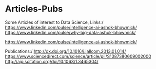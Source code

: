 # Articles-Pubs
Some Articles of interest to Data Science, 
Links:/
https://www.linkedin.com/pulse/intelligence-ai-ashok-bhowmick/
https://www.linkedin.com/pulse/why-big-data-ashok-bhowmick/

https://www.linkedin.com/pulse/intelligence-ai-ashok-bhowmick/

Publications:/
http://dx.doi.org/10.1016/j.jallcom.2013.01.014/
https://www.sciencedirect.com/science/article/pii/S1387380609002000
http://aip.scitation.org/doi/10.1063/1.3465304/
